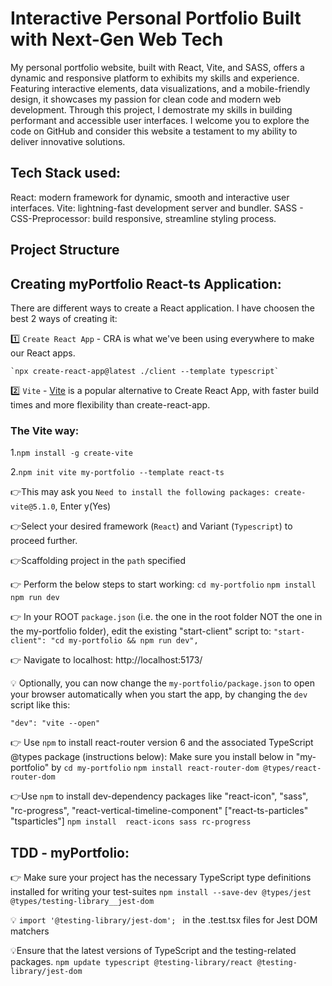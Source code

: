 # Interactive Personal Portfolio Built with Next-Gen Web Tech

My personal portfolio website, built with React, Vite, and SASS, offers a dynamic and responsive platform to exhibits my skills and experience. Featuring interactive elements, data visualizations, and a mobile-friendly design, it showcases my passion for clean code and modern web development. Through this project, I demostrate my skills in building performant and accessible user interfaces. I welcome you to explore the code on GitHub and consider this website a testament to my ability to deliver innovative solutions.

## Tech Stack used:

React: modern framework for dynamic, smooth and interactive user interfaces.
Vite: lightning-fast development server and bundler.
SASS - CSS-Preprocessor: build responsive, streamline styling process.

## Project Structure

## Creating myPortfolio React-ts Application:

There are different ways to create a React application. I have choosen the best 2 ways of creating it:

1️⃣ `Create React App` - CRA is what we've been using everywhere to make our React apps.

```
`npx create-react-app@latest ./client --template typescript`
```

2️⃣ `Vite` - [Vite](https://vitejs.dev/guide/) is a popular alternative to Create React App, with faster build times and more flexibility than create-react-app.

### The Vite way:

<!-- To install Vite globally: -->

1.`npm install -g create-vite`

<!-- To initialise the Vite app with React-ts : -->

2.`npm init vite my-portfolio --template react-ts`

👉This may ask you
`Need to install the following packages: create-vite@5.1.0`, Enter y(Yes)

👉Select your desired framework (`React`) and Variant (`Typescript`) to proceed further.

👉Scaffolding project in the `path` specified

👉 Perform the below steps to start working:
`cd my-portfolio`
`npm install`
`npm run dev`

👉 In your ROOT `package.json` (i.e. the one in the root folder NOT the one in the my-portfolio folder), edit the existing "start-client" script to:
`"start-client": "cd my-portfolio && npm run dev",`

👉 Navigate to localhost: http://localhost:5173/

💡 Optionally, you can now change the `my-portfolio/package.json` to open your browser automatically when you start the app, by changing the `dev` script like this:

`"dev": "vite --open"`

👉 Use `npm` to install react-router version 6 and the associated TypeScript @types package (instructions below):
Make sure you install below in "my-portfolio" by `cd my-portfolio`
`npm install react-router-dom @types/react-router-dom`

👉Use `npm` to install dev-dependency packages like "react-icon", "sass", "rc-progress", "react-vertical-timeline-component" ["react-ts-particles" "tsparticles"]
`npm install  react-icons sass rc-progress`

## TDD - myPortfolio:

👉 Make sure your project has the necessary TypeScript type definitions installed for writing your test-suites
`npm install --save-dev @types/jest @types/testing-library__jest-dom`

💡 `import '@testing-library/jest-dom'; ` in the .test.tsx files for Jest DOM matchers

💡Ensure that the latest versions of TypeScript and the testing-related packages.
`npm update typescript @testing-library/react @testing-library/jest-dom`
